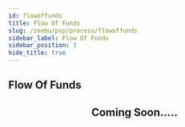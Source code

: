 ```yaml
---
id: flowoffunds
title: Flow Of Funds
slug: /zeebu/psp/process/flowoffunds
sidebar_label: Flow Of Funds
sidebar_position: 3
hide_title: true
---
```

<h2> Flow Of Funds </h2>

<div align="center">
<h2>
Coming Soon.....
</h2>
</div>

